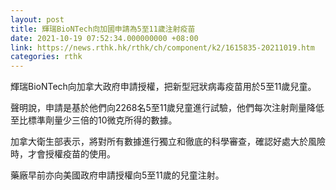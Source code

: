 ```yaml
---
layout: post
title: 輝瑞BioNTech向加國申請為5至11歲注射疫苗
date: 2021-10-19 07:52:34.000000000 +08:00
link: https://news.rthk.hk/rthk/ch/component/k2/1615835-20211019.htm
categories: rthk
---
```


輝瑞BioNTech向加拿大政府申請授權，把新型冠狀病毒疫苗用於5至11歲兒童。

聲明說，申請是基於他們向2268名5至11歲兒童進行試驗，他們每次注射劑量降低至比標準劑量少三倍的10微克所得的數據。

加拿大衛生部表示，將對所有數據進行獨立和徹底的科學審查，確認好處大於風險時，才會授權疫苗的使用。 

藥廠早前亦向美國政府申請授權向5至11歲的兒童注射。
